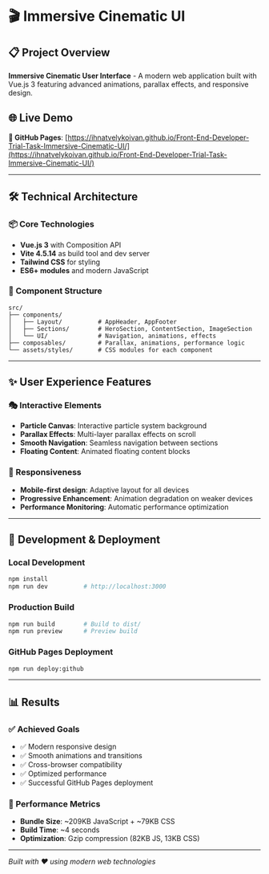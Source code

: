 # 🎬 Immersive Cinematic UI

## 📋 Project Overview
**Immersive Cinematic User Interface** - A modern web application built with Vue.js 3 featuring advanced animations, parallax effects, and responsive design.

## 🌐 Live Demo

**🚀 GitHub Pages**: [https://ihnatvelykoivan.github.io/Front-End-Developer-Trial-Task-Immersive-Cinematic-UI/](https://ihnatvelykoivan.github.io/Front-End-Developer-Trial-Task-Immersive-Cinematic-UI/)

---

## 🛠️ Technical Architecture

### 📦 Core Technologies
- **Vue.js 3** with Composition API
- **Vite 4.5.14** as build tool and dev server
- **Tailwind CSS** for styling
- **ES6+ modules** and modern JavaScript

### 🎨 Component Structure
```
src/
├── components/
│   ├── Layout/          # AppHeader, AppFooter
│   ├── Sections/        # HeroSection, ContentSection, ImageSection
│   └── UI/              # Navigation, animations, effects
├── composables/         # Parallax, animations, performance logic
└── assets/styles/       # CSS modules for each component
```

---

## ✨ User Experience Features

### 🎭 Interactive Elements
- **Particle Canvas**: Interactive particle system background
- **Parallax Effects**: Multi-layer parallax effects on scroll
- **Smooth Navigation**: Seamless navigation between sections
- **Floating Content**: Animated floating content blocks

### 📱 Responsiveness
- **Mobile-first design**: Adaptive layout for all devices
- **Progressive Enhancement**: Animation degradation on weaker devices
- **Performance Monitoring**: Automatic performance optimization

---

## 🚀 Development & Deployment

### Local Development
```bash
npm install
npm run dev          # http://localhost:3000
```

### Production Build
```bash
npm run build        # Build to dist/
npm run preview      # Preview build
```

### GitHub Pages Deployment
```bash
npm run deploy:github
```

---

## 📊 Results

### ✅ Achieved Goals
- ✅ Modern responsive design
- ✅ Smooth animations and transitions
- ✅ Cross-browser compatibility
- ✅ Optimized performance
- ✅ Successful GitHub Pages deployment

### 🎯 Performance Metrics
- **Bundle Size**: ~209KB JavaScript + ~79KB CSS
- **Build Time**: ~4 seconds
- **Optimization**: Gzip compression (82KB JS, 13KB CSS)

---

*Built with ❤️ using modern web technologies*